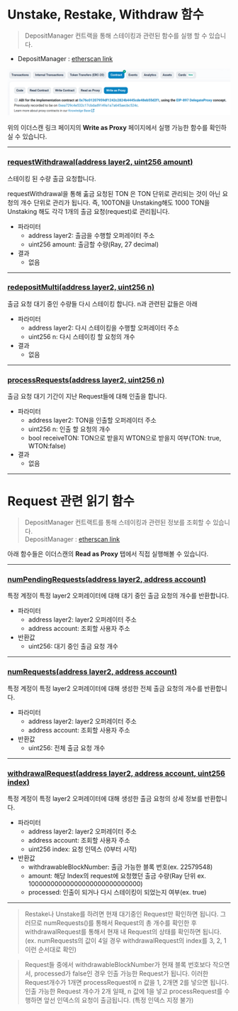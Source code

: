 # Unstake, Restake, Withdraw 함수
> DepositManager 컨트랙을 통해 스테이킹과 관련된 함수를 실행 할 수 있습니다.
- DepositManager : [etherscan link](https://etherscan.io/address/0x0b58ca72b12f01fc05f8f252e226f3e2089bd00e#writeProxyContract)

![Write as Proxy 선택](../img/withdraw_0.png)

위의 이더스캔 링크 페이지의 **Write as Proxy** 페이지에서 실행 가능한 함수를 확인하실 수 있습니다.

*********

### [requestWithdrawal(address layer2, uint256 amount)](https://etherscan.io/address/0x0b58ca72b12f01fc05f8f252e226f3e2089bd00e#writeProxyContract#F15)

스테이킹 된 수량 출금 요청합니다.

requestWithdrawal을 통해 춞금 요청된 TON 은 TON 단위로 관리되는 것이 아닌 요청의 개수 단위로 관리가 됩니다. 
즉, 100TON을 Unstaking해도 1000 TON을 Unstaking 해도 각각 1개의 출금 요청(request)로 관리됩니다.

- 파라미터
  - address layer2: 출금을 수행할 오퍼레이터 주소
  - uint256 amount: 출금할 수량(Ray, 27 decimal)
- 결과
  -  없음

*********

### [redepositMulti(address layer2, uint256 n)](https://etherscan.io/address/0x0b58ca72b12f01fc05f8f252e226f3e2089bd00e#writeProxyContract#F11)

출금 요청 대기 중인 수량들 다시 스테이킹 합니다. n과 관련된 값들은 아래

- 파라미터
  - address layer2: 다시 스테이킹을 수행할 오퍼레이터 주소
  - uint256 n: 다시 스테이킹 할 요청의 개수
- 결과
  -  없음

*********

### [processRequests(address layer2, uint256 n)](https://etherscan.io/address/0x0b58ca72b12f01fc05f8f252e226f3e2089bd00e#writeProxyContract#F9)

출금 요청 대기 기간이 지난 Request들에 대해 인출을 합니다.

- 파라미터
  - address layer2: TON을 인출할 오퍼레이터 주소
  - uint256 n: 인출 할 요청의 개수
  - bool receiveTON: TON으로 받을지 WTON으로 받을지 여부(TON: true, WTON:false)
- 결과
  -  없음

*********

# Request 관련 읽기 함수
> DepositManager 컨트랙트를 통해 스테이킹과 관련된 정보를 조회할 수 있습니다.  
> DepositManager : [etherscan link](https://etherscan.io/address/0x0b58ca72b12f01fc05f8f252e226f3e2089bd00e#readProxyContract)

아래 함수들은 이더스캔의 **Read as Proxy** 탭에서 직접 실행해볼 수 있습니다.

*********

### [numPendingRequests(address layer2, address account)](https://etherscan.io/address/0x0b58ca72b12f01fc05f8f252e226f3e2089bd00e#readProxyContract#F16)

특정 계정이 특정 layer2 오퍼레이터에 대해 대기 중인 출금 요청의 개수를 반환합니다.

- 파라미터
  - address layer2: layer2 오퍼레이터 주소
  - address account: 조회할 사용자 주소
- 반환값
  - uint256: 대기 중인 출금 요청 개수

*********

### [numRequests(address layer2, address account)](https://etherscan.io/address/0x0b58ca72b12f01fc05f8f252e226f3e2089bd00e#readProxyContract#F17)

특정 계정이 특정 layer2 오퍼레이터에 대해 생성한 전체 출금 요청의 개수를 반환합니다.

- 파라미터
  - address layer2: layer2 오퍼레이터 주소
  - address account: 조회할 사용자 주소
- 반환값
  - uint256: 전체 출금 요청 개수

*********

### [withdrawalRequest(address layer2, address account, uint256 index)](https://etherscan.io/address/0x0b58ca72b12f01fc05f8f252e226f3e2089bd00e#readProxyContract#F16)

특정 계정이 특정 layer2 오퍼레이터에 대해 생성한 출금 요청의 상세 정보를 반환합니다.

- 파라미터
  - address layer2: layer2 오퍼레이터 주소
  - address account: 조회할 사용자 주소
  - uint256 index: 요청 인덱스 (0부터 시작)
- 반환값
  - withdrawableBlockNumber: 출금 가능한 블록 번호(ex. 22579548)
  - amount: 해당 Index의 request에 요청했던 출금 수량(Ray 단위 ex. 10000000000000000000000000000)
  - processed: 인출이 되거나 다시 스테이킹이 되었는지 여부(ex. true) 

*********

> Restake나 Unstake를 하려면 현재 대기중인 Request만 확인하면 됩니다. 그러므로 numRequests()를 통해서 Request의 총 개수를 확인한 후 withdrawalRequest를 통해서 현재 내 Request의 상태를 확인하면 됩니다.(ex. numRequests의 값이 4일 경우 withdrawalRequest의 index를 3, 2, 1 이런 순서대로 확인)

> Request들 중에서 withdrawableBlockNumber가 현재 블록 번호보다 작으면서, processed가 false인 경우 인출 가능한 Request가 됩니다. 이러한 Request개수가 1개면 processRequest에 n 값을 1, 2개면 2를 넣으면 됩니다. 인출 가능한 Request 개수가 2개 일때, n 값에 1을 넣고 processRequest를 수행하면 앞선 인덱스의 요청이 출금됩니다. (특정 인덱스 지정 불가)
